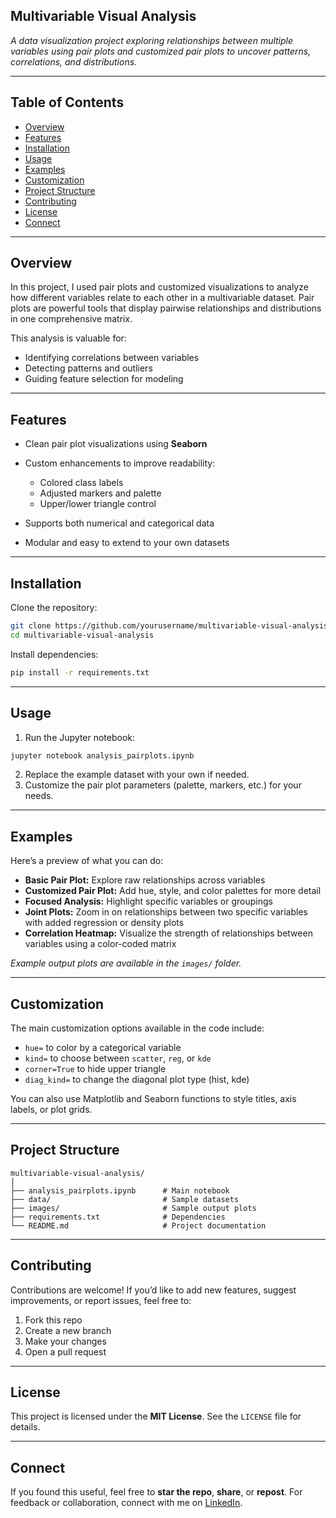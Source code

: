 ## Multivariable Visual Analysis


*A data visualization project exploring relationships between multiple variables using pair plots and customized pair plots to uncover patterns, correlations, and distributions.*

---

## Table of Contents

* [Overview](#overview)
* [Features](#features)
* [Installation](#installation)
* [Usage](#usage)
* [Examples](#examples)
* [Customization](#customization)
* [Project Structure](#project-structure)
* [Contributing](#contributing)
* [License](#license)
* [Connect](#connect)

---

## Overview

In this project, I used pair plots and customized visualizations to analyze how different variables relate to each other in a multivariable dataset. Pair plots are powerful tools that display pairwise relationships and distributions in one comprehensive matrix.

This analysis is valuable for:

* Identifying correlations between variables
* Detecting patterns and outliers
* Guiding feature selection for modeling

---

## Features

* Clean pair plot visualizations using **Seaborn**
* Custom enhancements to improve readability:

  * Colored class labels
  * Adjusted markers and palette
  * Upper/lower triangle control
* Supports both numerical and categorical data
* Modular and easy to extend to your own datasets

---

## Installation

Clone the repository:

```bash
git clone https://github.com/yourusername/multivariable-visual-analysis.git
cd multivariable-visual-analysis
```

Install dependencies:

```bash
pip install -r requirements.txt
```

---

## Usage

1. Run the Jupyter notebook:

```bash
jupyter notebook analysis_pairplots.ipynb
```

2. Replace the example dataset with your own if needed.
3. Customize the pair plot parameters (palette, markers, etc.) for your needs.

---

## Examples

Here’s a preview of what you can do:

* **Basic Pair Plot:** Explore raw relationships across variables
* **Customized Pair Plot:** Add hue, style, and color palettes for more detail
* **Focused Analysis:** Highlight specific variables or groupings
* **Joint Plots:** Zoom in on relationships between two specific variables with added regression or density plots
* **Correlation Heatmap:** Visualize the strength of relationships between variables using a color-coded matrix

*Example output plots are available in the `images/` folder.*

---

## Customization

The main customization options available in the code include:

* `hue=` to color by a categorical variable
* `kind=` to choose between `scatter`, `reg`, or `kde`
* `corner=True` to hide upper triangle
* `diag_kind=` to change the diagonal plot type (hist, kde)

You can also use Matplotlib and Seaborn functions to style titles, axis labels, or plot grids.

---

## Project Structure

```
multivariable-visual-analysis/
│
├── analysis_pairplots.ipynb      # Main notebook
├── data/                         # Sample datasets
├── images/                       # Sample output plots
├── requirements.txt              # Dependencies
└── README.md                     # Project documentation
```

---

## Contributing

Contributions are welcome! If you’d like to add new features, suggest improvements, or report issues, feel free to:

1. Fork this repo
2. Create a new branch
3. Make your changes
4. Open a pull request

---

## License

This project is licensed under the **MIT License**. See the `LICENSE` file for details.

---

## Connect

If you found this useful, feel free to **star the repo**, **share**, or **repost**.
For feedback or collaboration, connect with me on [LinkedIn](https://www.linkedin.com/in/your-profile).

